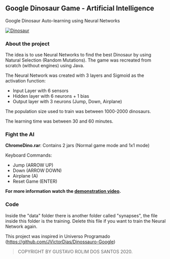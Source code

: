## Google Dinosaur Game - Artificial Intelligence

Google Dinosaur Auto-learning using Neural Networks

[![Dinosaur](https://github.com/GustavoRolimSantos/Java/blob/master/Chrome-Dino-Game-AI/trained.gif)](https://www.youtube.com/watch?v=szKEPME56y8&feature=youtu.be)

### About the project
The idea is to use Neural Networks to find the best Dinosaur by using Natural Selection (Random Mutations).
The game was recreated from scratch (without engines) using Java.

The Neural Network was created with 3 layers and Sigmoid as the activation function:
- Input Layer with 6 sensors
- Hidden layer with 6 neurons + 1 bias
- Output layer with 3 neurons (Jump, Down, Airplane)

The population size used to train was between 1000-2000 dinosaurs.

The learning time was between 30 and 60 minutes.

### Fight the AI 
**ChromeDino.rar**: Contains 2 jars (Normal game mode and 1x1 mode)

Keyboard Commands:
- Jump (ARROW UP)
- Down (ARROW DOWN)
- Airplane (A)
- Reset Game (ENTER)

**For more information watch the [demonstration video](https://www.youtube.com/watch?v=szKEPME56y8&feature=youtu.be).** 

### Code
Inside the "data" folder there is another folder called "synapses", the file inside this folder is the training.
Delete this file if you want to train the Neural Network again.

This project was inspired in Universo Programado (https://github.com/JVictorDias/Dinossauro-Google)

> COPYRIGHT BY GUSTAVO ROLIM DOS SANTOS 2020.